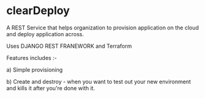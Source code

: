 # clearDeploy

A REST Service that helps organization to provision application on the cloud and deploy application across. 

Uses DJANGO REST FRANEWORK and Terraform

Features includes :-

a) Simple provisioning

b) Create and destroy - when you want to test out your new environment and kills it after you're done with it. 




